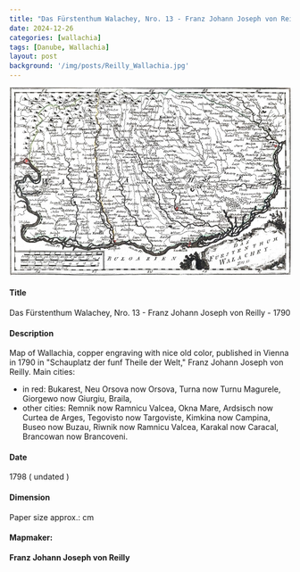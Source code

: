 ```yaml
---
title: "Das Fürstenthum Walachey, Nro. 13 - Franz Johann Joseph von Reilly - 1790"
date: 2024-12-26
categories: [wallachia]
tags: [Danube, Wallachia]
layout: post
background: '/img/posts/Reilly_Wallachia.jpg'
---
```

![Map](/img/posts/Reilly_Wallachia.jpg "Map")
#### Title ####
Das Fürstenthum Walachey, Nro. 13 - Franz Johann Joseph von Reilly - 1790

#### Description ####
Map of Wallachia, copper engraving with nice old color, published in Vienna in 1790 in "Schauplatz der funf Theile der Welt," Franz Johann Joseph von Reilly.
Main cities:
* in red: Bukarest, Neu Orsova now Orsova, Turna now Turnu Magurele, Giorgewo now Giurgiu, Braila, 
* other cities: Remnik now Ramnicu Valcea, Okna Mare, Ardsisch now Curtea de Arges, Tegovisto now Targoviste, Kimkina now Campina, Buseo now Buzau, Riwnik now Ramnicu Valcea, Karakal now Caracal, Brancowan now Brancoveni.

#### Date ####
1798 ( undated )

#### Dimension ####
Paper size approx.: cm

#### Mapmaker: ####
**Franz Johann Joseph von Reilly**